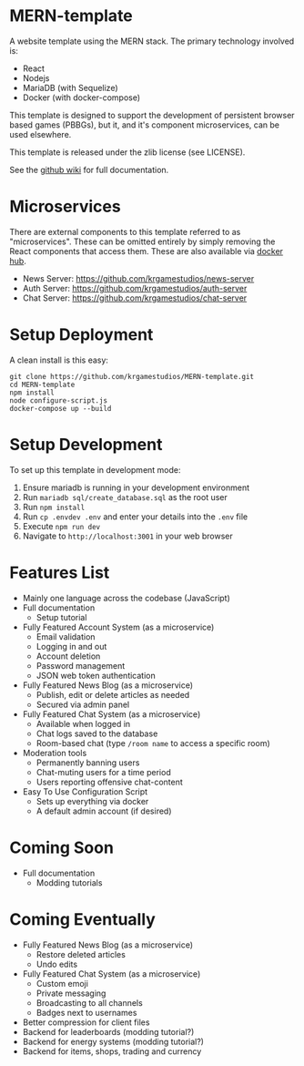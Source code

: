 # MERN-template

A website template using the MERN stack. The primary technology involved is:

* React
* Nodejs
* MariaDB (with Sequelize)
* Docker (with docker-compose)

This template is designed to support the development of persistent browser based games (PBBGs), but it, and it's component microservices, can be used elsewhere.

This template is released under the zlib license (see LICENSE).

See the [github wiki](https://github.com/krgamestudios/MERN-template/wiki) for full documentation.

# Microservices

There are external components to this template referred to as "microservices". These can be omitted entirely by simply removing the React components that access them. These are also available via [docker hub](https://hub.docker.com/u/krgamestudios).

* News Server: https://github.com/krgamestudios/news-server
* Auth Server: https://github.com/krgamestudios/auth-server
* Chat Server: https://github.com/krgamestudios/chat-server

# Setup Deployment

A clean install is this easy:

```
git clone https://github.com/krgamestudios/MERN-template.git
cd MERN-template
npm install
node configure-script.js
docker-compose up --build
```

# Setup Development

To set up this template in development mode:

1. Ensure mariadb is running in your development environment
2. Run `mariadb sql/create_database.sql` as the root user
3. Run `npm install`
4. Run `cp .envdev .env` and enter your details into the `.env` file
5. Execute `npm run dev`
6. Navigate to `http://localhost:3001` in your web browser

# Features List

- Mainly one language across the codebase (JavaScript)
- Full documentation
	- Setup tutorial
- Fully Featured Account System (as a microservice)
	- Email validation
	- Logging in and out
	- Account deletion
	- Password management
	- JSON web token authentication
- Fully Featured News Blog (as a microservice)
	- Publish, edit or delete articles as needed
	- Secured via admin panel
- Fully Featured Chat System (as a microservice)
	- Available when logged in
	- Chat logs saved to the database
	- Room-based chat (type `/room name` to access a specific room)
- Moderation tools
	- Permanently banning users
	- Chat-muting users for a time period
	- Users reporting offensive chat-content
- Easy To Use Configuration Script
	- Sets up everything via docker
	- A default admin account (if desired)

# Coming Soon

- Full documentation
	- Modding tutorials

# Coming Eventually

- Fully Featured News Blog (as a microservice)
	- Restore deleted articles
	- Undo edits
- Fully Featured Chat System (as a microservice)
	- Custom emoji
	- Private messaging
	- Broadcasting to all channels
	- Badges next to usernames
- Better compression for client files
- Backend for leaderboards (modding tutorial?)
- Backend for energy systems (modding tutorial?)
- Backend for items, shops, trading and currency

